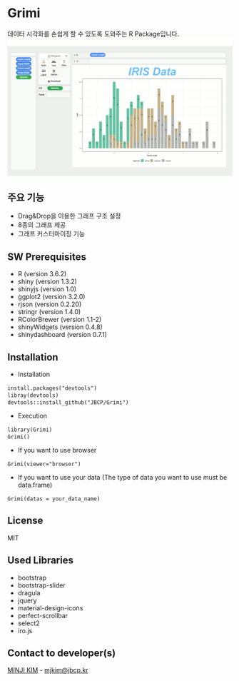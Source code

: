 # Grimi
데이터 시각화를 손쉽게 할 수 있도록 도와주는 R Package입니다.
![Grimi](Grimi.jpg)

## 주요 기능
+ Drag&Drop을 이용한 그래프 구조 설정
+ 8종의 그래프 제공
+ 그래프 커스터마이징 기능

## SW Prerequisites
+ R (version 3.6.2) 
+ shiny (version 1.3.2) 
+ shinyjs (version 1.0)
+ ggplot2 (version 3.2.0)
+ rjson (version 0.2.20)
+ stringr (version 1.4.0)
+ RColorBrewer (version 1.1-2)
+ shinyWidgets (version 0.4.8)
+ shinydashboard (version 0.7.1)

## Installation
+ Installation
```
install.packages("devtools")
libray(devtools)
devtools::install_github("JBCP/Grimi")
```

+ Execution
```
library(Grimi)
Grimi()
```

+ If you want to use browser
```
Grimi(viewer="browser")
```

+ If you want to use your data (The type of data you want to use must be data.frame)
```
Grimi(datas = your_data_name)
```

## License
MIT

## Used Libraries
+ bootstrap
+ bootstrap-slider
+ dragula
+ jquery
+ material-design-icons
+ perfect-scrollbar
+ select2
+ iro.js

## Contact to developer(s)
 [MINJI KIM](https://github.com/minjikim0927)  - mjkim@jbcp.kr
